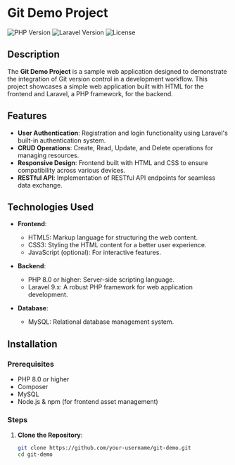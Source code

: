 # Git Demo Project

![PHP Version](https://img.shields.io/badge/PHP-8.0%2B-blue)
![Laravel Version](https://img.shields.io/badge/Laravel-9.x-red)
![License](https://img.shields.io/badge/License-MIT-green)

## Description

The **Git Demo Project** is a sample web application designed to demonstrate the integration of Git version control in a development workflow. This project showcases a simple web application built with HTML for the frontend and Laravel, a PHP framework, for the backend.

## Features

- **User Authentication**: Registration and login functionality using Laravel's built-in authentication system.
- **CRUD Operations**: Create, Read, Update, and Delete operations for managing resources.
- **Responsive Design**: Frontend built with HTML and CSS to ensure compatibility across various devices.
- **RESTful API**: Implementation of RESTful API endpoints for seamless data exchange.

## Technologies Used

- **Frontend**:
  - HTML5: Markup language for structuring the web content.
  - CSS3: Styling the HTML content for a better user experience.
  - JavaScript (optional): For interactive features.

- **Backend**:
  - PHP 8.0 or higher: Server-side scripting language.
  - Laravel 9.x: A robust PHP framework for web application development.

- **Database**:
  - MySQL: Relational database management system.

## Installation

### Prerequisites

- PHP 8.0 or higher
- Composer
- MySQL
- Node.js & npm (for frontend asset management)

### Steps

1. **Clone the Repository**:

   ```bash
   git clone https://github.com/your-username/git-demo.git
   cd git-demo
